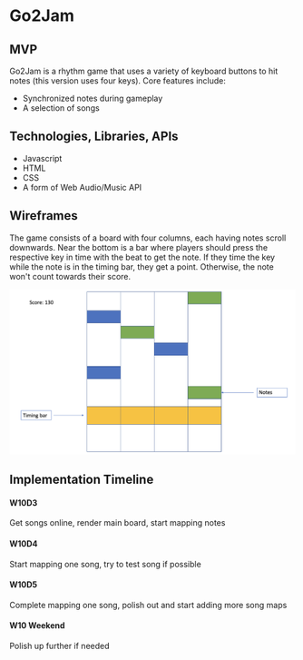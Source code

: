 # Go2Jam

## MVP
Go2Jam is a rhythm game that uses a variety of keyboard buttons to hit notes (this version uses four keys). Core features include:

- Synchronized notes during gameplay
- A selection of songs

## Technologies, Libraries, APIs

- Javascript
- HTML
- CSS
- A form of Web Audio/Music API

## Wireframes

The game consists of a board with four columns, each having notes scroll downwards. Near the bottom is a bar where players should press the respective key in time with the beat to get the note. If they time the key while the note is in the timing bar, they get a point. Otherwise, the note won't count towards their score.

![screenshot](wireframe.png)

## Implementation Timeline

#### W10D3
Get songs online, render main board, start mapping notes

#### W10D4
Start mapping one song, try to test song if possible

#### W10D5
Complete mapping one song, polish out and start adding more song maps

#### W10 Weekend
Polish up further if needed
